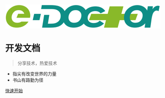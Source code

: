 ![1706688780028](image/_coverpage/1706688780028.png)

# 开发文档

> 分享技术，热爱技术

- 指尖有改变世界的力量
- 书山有路勤为径

[快速开始](README.md)
